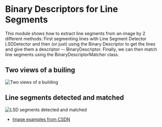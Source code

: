 Binary Descriptors for Line Segments
====================================

This module shows how to extract line segments from an image by 2 different methods: First segmenting lines with Line Segment Detector LSDDetector and then (or just) using the Binary Descriptor to get the lines and give them a descriptor -- BinaryDescriptor. Finally, we can then match line segments using the BinaryDescriptorMatcher class.

## Two views of a builing
![Two views of a building](https://github.com/opencv/opencv_contrib/assets/810997/e5d438f9-5745-447c-b189-111a16fcdc76)

## Line segments detected and matched
![LSD segments detected and matched](https://github.com/opencv/opencv_contrib/assets/810997/22d89e93-24ad-4939-b48c-9223c76889bd)

* [Image examples from CSDN](https://blog.csdn.net/Small_Munich/article/details/87990946)

